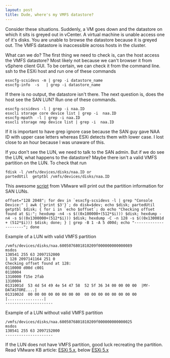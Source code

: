 ```yaml
---
layout: post
title: Dude, where's my VMFS datastore?
---
```

Consider these situations. Suddenly, a VM goes down and the datastore on which it sits is greyed out in vCenter. A virtual machine is unable access one of it's disks. You are unable to browse the datastore because it is greyed out. The VMFS datastore is inaccessible across hosts in the cluster.

What can we do? The first thing we need to check is, can the host access the VMFS datastore? Most likely not because we can't browser it from vSphere client GUI. To be certain, we can check it from the command line. ssh to the ESXi host and run one of these commands

    esxcfg-scsidevs -m | grep -i datastore_name
    esxcfg-info  -s   | grep -i datastore_name

If there is no output, the datastore isn't there. The next question is, does the host see the SAN LUN? Run one of these commands.

    esxcfg-scsidevs -l | grep -i naa.ID
    esxcli storage core device list | grep -i  naa.ID
    esxcfg-mpath  -l | grep -i naa.ID
    esxcli storage nmp device list | grep -i  naa.ID

If it is important to have grep ignore case because the SAN guy gave NAA ID with upper case letters whereas ESXi detects them with lower case. I lost close to an hour because I was unaware of this.

If you don't see the LUN, we need to talk to the SAN admin. But if we do see the LUN, what happens to the datastore? Maybe there isn't a valid VMFS partition on the LUN. To check that run

    fdisk -l /vmfs/devices/disks/naa.ID or 
    partedUtil  getptbl /vmfs/devices/disks/naa.ID

This awesome [script](http://kb.vmware.com/kb/2046610) from VMware will print out the partition information for SAN LUNs.

```
offset="128 2048"; for dev in `esxcfg-scsidevs -l | grep "Console Device:" | awk {'print $3'}`; do disk=$dev; echo $disk; partedUtil getptbl $disk; { for i in `echo $offset`; do echo "Checking offset found at $i:"; hexdump -n4 -s $((0x100000+(512*$i))) $disk; hexdump -n4 -s $((0x1300000+(512*$i))) $disk; hexdump -C -n 128 -s $((0x130001d + (512*$i))) $disk; done; } | grep -B 1 -A 5 d00d; echo "---------------------"; done
```

Example of a LUN with valid VMFS partition

    /vmfs/devices/disks/naa.6005076801810209f000000000000089
    msdos
    130541 255 63 2097152000
    1 128 2097141164 251 0
    Checking offset found at 128:
    0110000 d00d c001
    0110004
    1310000 f15e 2fab
    1310004
    0131001d  53 4d 54 49 4e 54 47 58  52 5f 36 34 00 00 00 00  |MY-DATASTORE....|
    0131002d  00 00 00 00 00 00 00 00  00 00 00 00 00 00 00 00  |................|
    ---------------------

Example of a LUN without valid VMFS partition

    /vmfs/devices/disks/naa.6005076801810209f000000000000025
    msdos
    130541 255 63 2097152000
    ---------------------

If the LUN does not have VMFS partition, good luck recreating the partition. Read VMware KB article: [ESXi 5.x](http://kb.vmware.com/kb/2046610), below [ESXi 5.x](http://kb.vmware.com/kb/1002281)
